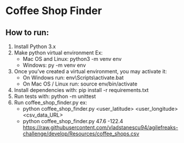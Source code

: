 # Coffee Shop Finder

## How to run:

1. Install Python 3.x
2. Make python virtual environment Ex:
   - Mac OS and Linux: python3 -m venv env
   - Windows: py -m venv env
3. Once you’ve created a virtual environment, you may activate it:
   - On Windows run: env\Scripts\activate.bat
   - On Mac OS / Linux run: source env/bin/activate
4. Install dependencies with: pip install -r requirements.txt
5. Run tests with: python -m unittest
6. Run coffee_shop_finder.py ex:
   - python coffee_shop_finder.py <user_latitude> <user_longitude> <csv_data_URL>
   - python coffee_shop_finder.py 47.6 -122.4 https://raw.githubusercontent.com/vladstanescu94/agilefreaks-challenge/develop/Resources/coffee_shops.csv

